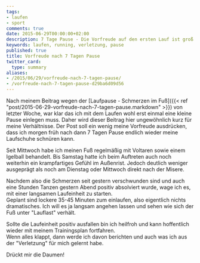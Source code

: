 ```yaml
---
tags:
- laufen
- sport
comments: true
date: 2015-06-29T00:00:00+02:00
description: 7 Tage Pause - Die Vorfreude auf den ersten Lauf ist groß
keywords: laufen, running, verletzung, pause
published: true
title: Vorfreude nach 7 Tagen Pause
twitter_card:
  type: summary
aliases:
- /2015/06/29/vorfreude-nach-7-tagen-pause/
- /vorfreude-nach-7-tagen-pause-d29ba6d09d56
---
```


Nach meinem Beitrag wegen der [Laufpause - Schmerzen im Fuß]({{< ref "post/2015-06-29-vorfreude-nach-7-tagen-pause.markdown" >}}) von letzter Woche, war klar das ich mit dem Laufen wohl erst einmal eine kleine Pause einlegen muss. Daher wird dieser Beitrag hier ungewöhnlich kurz für meine Verhältnisse. Der Post soll ein wenig meine Vorfreude ausdrücken, dass ich morgen früh nach dann 7 Tagen Pause endlich wieder meine Laufschuhe schnüren kann.

Seit Mittwoch habe ich meinen Fuß regelmäßig mit Voltaren sowie einem Igelball behandelt. Bis Samstag hatte ich beim Auftreten auch noch weiterhin ein krampfartiges Gefühl im Außenrist. Jedoch deutlich weniger ausgeprägt als noch am Dienstag oder Mittwoch direkt nach der Misere.

Nachdem also die Schmerzen seit gestern verschwunden sind und auch eine Stunden Tanzen gestern Abend positiv absolviert wurde, wage ich es, mit einer langsamen Laufeinheit zu starten.  
Geplant sind lockere 35-45 Minuten zum einlaufen, also eigentlich nichts dramatisches. Ich will es ja langsam angehen lassen und sehen wie sich der Fuß unter "Lauflast" verhält.

Sollte die Laufeinheit positiv ausfallen bin ich heilfroh und kann hoffentlich wieder mit meinem Trainingsplan fortfahren.  
Wenn alles klappt, dann werde ich davon berichten und auch was ich aus der "Verletzung" für mich gelernt habe.

Drückt mir die Daumen!
